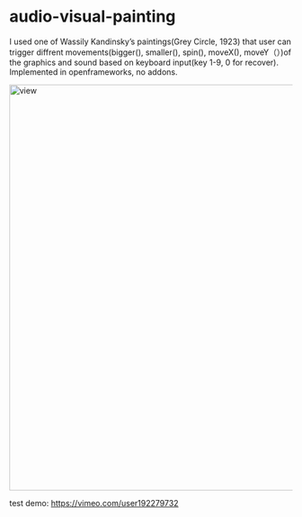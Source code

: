 # audio-visual-painting

I used one of Wassily Kandinsky’s paintings(Grey Circle, 1923) that user can trigger diffrent movements(bigger(), smaller(), spin(), moveX(), moveY（）)of the graphics and sound based on keyboard input(key 1-9, 0 for recover). Implemented in openframeworks, no addons.

<img width="721" alt="view" src="https://user-images.githubusercontent.com/118258469/211645652-518bd499-04f2-49c5-8d7c-86f20a1bf215.png">

test demo: https://vimeo.com/user192279732
